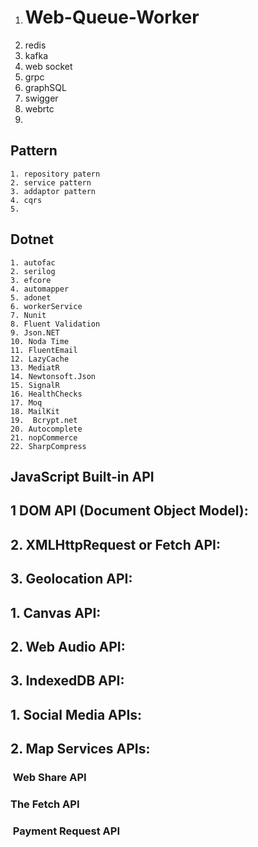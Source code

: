 1. # Web-Queue-Worker
2.  redis
3. kafka
4. web socket
5. grpc
6.  graphSQL
7. swigger
8. webrtc
9. 


## Pattern 
	1. repository patern 
	2. service pattern 
	3. addaptor pattern
	4. cqrs
	5. 
	

## Dotnet 
	1. autofac 
	2. serilog
	3. efcore
	4. automapper
	5. adonet
	6. workerService 
	7. Nunit
	8. Fluent Validation
	9. Json.NET
	10. Noda Time
	11. FluentEmail
	12. LazyCache
	13. MediatR
	14. Newtonsoft.Json
	15. SignalR
	16. HealthChecks
	17. Moq
	18. MailKit
	19.  Bcrypt.net
	20. Autocomplete
	21. nopCommerce
	22. SharpCompress





## JavaScript  Built-in API

## 1 DOM API (Document Object Model):
## 2. XMLHttpRequest or Fetch API:
## 3. Geolocation API:
## 1. Canvas API:
## 2. Web Audio API:
## 3. IndexedDB API:
## 1. Social Media APIs:
## 2. Map Services APIs:
###  Web Share API
### The Fetch API
###  Payment Request API
